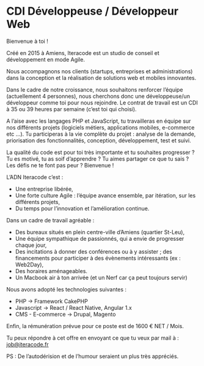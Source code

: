 # CDI Développeuse / Développeur Web

Bienvenue à toi !

Créé en 2015 à Amiens, Iteracode est un studio de conseil et développement en mode Agile. 

Nous accompagnons nos clients (startups, entreprises et administrations) dans la conception et la réalisation de solutions web et mobiles innovantes.

Dans le cadre de notre croissance, nous souhaitons renforcer l’équipe (actuellement 4 personnes), nous cherchons donc une développeuse/un développeur comme toi pour nous rejoindre. Le contrat de travail est un CDI à 35 ou 39 heures par semaine (c’est toi qui choisi).

A l’aise avec les langages PHP et JavaScript, tu travailleras en équipe sur nos différents projets (logiciels métiers, applications mobiles, e-commerce etc …). Tu participeras à la vie complète du projet : analyse de la demande, priorisation des fonctionnalités, conception, développement, test et suivi. 

La qualité du code est pour toi très importante et tu souhaites progresser ? Tu es motivé, tu as soif d’apprendre ? Tu aimes partager ce que tu sais ? Les défis ne te font pas peur ? Bienvenue !

L’ADN Iteracode c’est : 
-	Une entreprise libérée,
-	Une forte culture Agile : l’équipe avance ensemble, par itération, sur les différents projets,
-	Du temps pour l’innovation et l’amélioration continue.

Dans un cadre de travail agréable :
-	Des bureaux situés en plein centre-ville d’Amiens (quartier St-Leu),
-	Une équipe sympathique de passionnés, qui a envie de progresser chaque jour,
-	Des incitations à donner des conférences ou à y assister ; des financements pour participer à des évènements intéressants (ex : Web2Day),
-	Des horaires aménageables.
-	Un Macbook air à ton arrivée (et un Nerf car ça peut toujours servir)

Nous avons adopté les technologies suivantes :
-	PHP -> Framework CakePHP
-	Javascript -> React / React Native, Angular 1.x
-	CMS - E-commerce -> Drupal, Magento

Enfin, la rémunération prévue pour ce poste est de 1600 € NET / Mois.

Tu peux répondre à cet offre en envoyant ce que tu veux par mail à : job@iteracode.fr

PS : De l’autodérision et de l’humour seraient un plus très appréciés.
